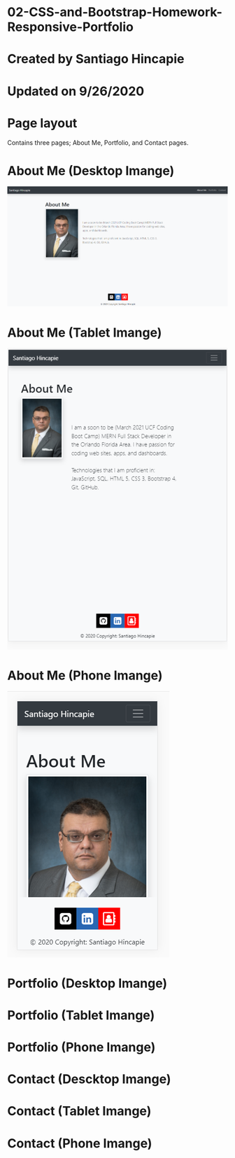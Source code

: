 # 02-CSS-and-Bootstrap-Homework-Responsive-Portfolio

# Created by Santiago Hincapie 

# Updated on 9/26/2020

# Page layout

Contains three pages; About Me, Portfolio, and Contact pages.

# About Me (Desktop Imange)

![screenshot of about me page desktop image](assets/images/Screenshots/screenshot1.PNG)

# About Me (Tablet Imange)

![screenshot of about me page tablot image](assets/images/Screenshots/screenshot2.PNG)

# About Me (Phone Imange)

![screenshot of about me page phone image](assets/images/Screenshots/screenshot3.PNG)

# Portfolio (Desktop Imange)

# Portfolio (Tablet Imange)

# Portfolio (Phone Imange)

# Contact (Descktop Imange)

# Contact (Tablet Imange)

# Contact (Phone Imange)
